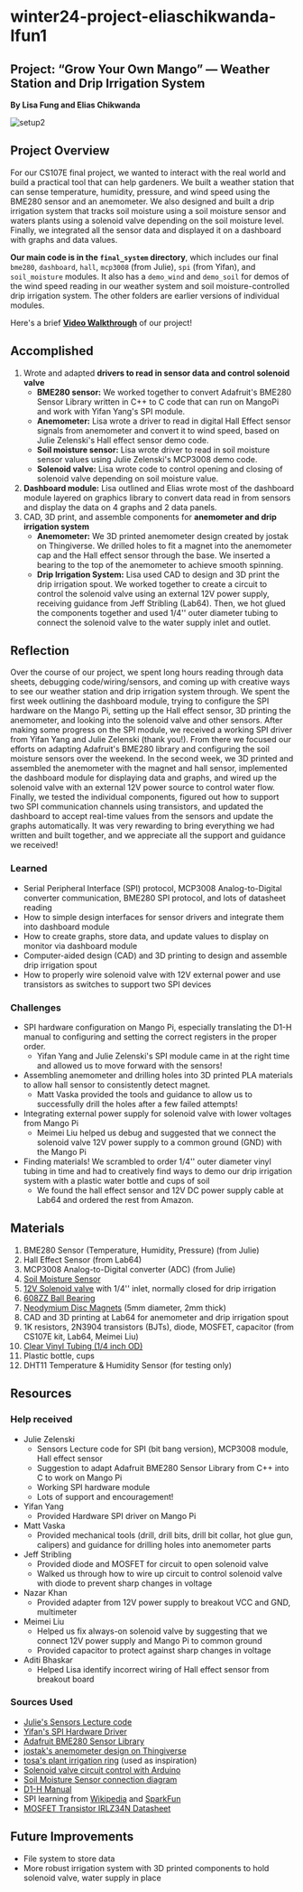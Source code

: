 # winter24-project-eliaschikwanda-lfun1

## Project: “Grow Your Own Mango” — Weather Station and Drip Irrigation System
**By Lisa Fung and Elias Chikwanda**

![setup2](https://github.com/lfun1/cs107e-grow-your-own-mango/assets/71937811/18875f38-9b56-4cb1-bfae-2dcb6497efc2)

## Project Overview
For our CS107E final project, we wanted to interact with the real world and build a practical tool that can help gardeners. We built a weather station that can sense temperature, humidity, pressure, and wind speed using the BME280 sensor and an anemometer. We also designed and built a drip irrigation system that tracks soil moisture using a soil moisture sensor and waters plants using a solenoid valve depending on the soil moisture level. Finally, we integrated all the sensor data and displayed it on a dashboard with graphs and data values.

**Our main code is in the `final_system` directory**, which includes our final `bme280`, `dashboard`, `hall`, `mcp3008` (from Julie), `spi` (from Yifan), and `soil_moisture` modules. It also has a `demo_wind` and `demo_soil` for demos of the wind speed reading in our weather system and soil moisture-controlled drip irrigation system. The other folders are earlier versions of individual modules.

Here's a brief **[Video Walkthrough](https://youtu.be/gMe3_3uqGeU)** of our project!

## Accomplished
1. Wrote and adapted **drivers to read in sensor data and control solenoid valve**
    - **BME280 sensor:** We worked together to convert Adafruit's BME280 Sensor Library written in C++ to C code that can run on MangoPi and work with Yifan Yang's SPI module.
    - **Anemometer:** Lisa wrote a driver to read in digital Hall Effect sensor signals from anemometer and convert it to wind speed, based on Julie Zelenski's Hall effect sensor demo code.
    - **Soil moisture sensor:** Lisa wrote driver to read in soil moisture sensor values using Julie Zelenski's MCP3008 demo code.
    - **Solenoid valve:** Lisa wrote code to control opening and closing of solenoid valve depending on soil moisture value.
2. **Dashboard module:** Lisa outlined and Elias wrote most of the dashboard module layered on graphics library to convert data read in from sensors and display the data on 4 graphs and 2 data panels.
3. CAD, 3D print, and assemble components for **anemometer and drip irrigation system**
    - **Anemometer:** We 3D printed anemometer design created by jostak on Thingiverse. We drilled holes to fit a magnet into the anemometer cap and the Hall effect sensor through the base. We inserted a bearing to the top of the anemometer to achieve smooth spinning.
    - **Drip Irrigation System:** Lisa used CAD to design and 3D print the drip irrigation spout. We worked together to create a circuit to control the solenoid valve using an external 12V power supply, receiving guidance from Jeff Stribling (Lab64). Then, we hot glued the components together and used 1/4'' outer diameter tubing to connect the solenoid valve to the water supply inlet and outlet.

## Reflection
Over the course of our project, we spent long hours reading through data sheets, debugging code/wiring/sensors, and coming up with creative ways to see our weather station and drip irrigation system through. We spent the first week outlining the dashboard module, trying to configure the SPI hardware on the Mango Pi, setting up the Hall effect sensor, 3D printing the anemometer, and looking into the solenoid valve and other sensors. After making some progress on the SPI module, we received a working SPI driver from Yifan Yang and Julie Zelenski (thank you!). From there we focused our efforts on adapting Adafruit's BME280 library and configuring the soil moisture sensors over the weekend. In the second week, we 3D printed and assembled the anemometer with the magnet and hall sensor, implemented the dashboard module for displaying data and graphs, and wired up the solenoid valve with an external 12V power source to control water flow. Finally, we tested the individual components, figured out how to support two SPI communication channels using transistors, and updated the dashboard to accept real-time values from the sensors and update the graphs automatically. It was very rewarding to bring everything we had written and built together, and we appreciate all the support and guidance we received!

### Learned
- Serial Peripheral Interface (SPI) protocol, MCP3008 Analog-to-Digital converter communication, BME280 SPI protocol, and lots of datasheet reading
- How to simple design interfaces for sensor drivers and integrate them into dashboard module
- How to create graphs, store data, and update values to display on monitor via dashboard module
- Computer-aided design (CAD) and 3D printing to design and assemble drip irrigation spout
- How to properly wire solenoid valve with 12V external power and use transistors as switches to support two SPI devices

### Challenges
- SPI hardware configuration on Mango Pi, especially translating the D1-H manual to configuring and setting the correct registers in the proper order.
    - Yifan Yang and Julie Zelenski's SPI module came in at the right time and allowed us to move forward with the sensors!
- Assembling anemometer and drilling holes into 3D printed PLA materials to allow hall sensor to consistently detect magnet.
    - Matt Vaska provided the tools and guidance to allow us to successfully drill the holes after a few failed attempts!
- Integrating external power supply for solenoid valve with lower voltages from Mango Pi
    - Meimei Liu helped us debug and suggested that we connect the solenoid valve 12V power supply to a common ground (GND) with the Mango Pi
- Finding materials! We scrambled to order 1/4'' outer diameter vinyl tubing in time and had to creatively find ways to demo our drip irrigation system with a plastic water bottle and cups of soil
    - We found the hall effect sensor and 12V DC power supply cable at Lab64 and ordered the rest from Amazon.

## Materials
1. BME280 Sensor (Temperature, Humidity, Pressure) (from Julie)
2. Hall Effect Sensor (from Lab64)
3. MCP3008 Analog-to-Digital converter (ADC) (from Julie)
4. [Soil Moisture Sensor](https://www.amazon.com/Capacitive-Moisture-Corrosion-Resistant-Detection/dp/B07SYBSHGX/)
5. [12V Solenoid valve](https://www.amazon.com/dp/B016MP1HX0/?th=1) with 1/4'' inlet, normally closed for drip irrigation
7. [608ZZ Ball Bearing](https://www.amazon.com/Tonmp-PCS-608-ZZ-Ball-Bearing/dp/B0B4JH1XVP/)
8. [Neodymium Disc Magnets](https://www.amazon.com/VSKIZ-Magnets-Assorted-Neodymium-Refrigerator/dp/B0BZYQBFQ1/) (5mm diameter, 2mm thick)
9. CAD and 3D printing at Lab64 for anemometer and drip irrigation spout
10. 1K resistors, 2N3904 transistors (BJTs), diode, MOSFET, capacitor (from CS107E kit, Lab64, Meimei Liu)
11. [Clear Vinyl Tubing (1/4 inch OD)](https://www.amazon.com/gp/product/B07Q1D14HF/)
12. Plastic bottle, cups
13. DHT11 Temperature & Humidity Sensor (for testing only)

## Resources
### Help received
- Julie Zelenski
    - Sensors Lecture code for SPI (bit bang version), MCP3008 module, Hall effect sensor
    - Suggestion to adapt Adafruit BME280 Sensor Library from C++ into C to work on Mango Pi
    - Working SPI hardware module
    - Lots of support and encouragement!
- Yifan Yang
    - Provided Hardware SPI driver on Mango Pi
- Matt Vaska
    - Provided mechanical tools (drill, drill bits, drill bit collar, hot glue gun, calipers) and guidance for drilling holes into anemometer parts
- Jeff Stribling
    - Provided diode and MOSFET for circuit to open solenoid valve
    - Walked us through how to wire up circuit to control solenoid valve with diode to prevent sharp changes in voltage
- Nazar Khan
    - Provided adapter from 12V power supply to breakout VCC and GND, multimeter
- Meimei Liu
    - Helped us fix always-on solenoid valve by suggesting that we connect 12V power supply and Mango Pi to common ground
    - Provided capacitor to protect against sharp changes in voltage
- Aditi Bhaskar
    - Helped Lisa identify incorrect wiring of Hall effect sensor from breakout board

### Sources Used
- [Julie's Sensors Lecture code](https://github.com/cs107e/cs107e.github.io/blob/master/lectures/Sensors/code/)
- [Yifan's SPI Hardware Driver](https://github.com/cs107e/cs107e.github.io/tree/master/cs107e/extras/spi_peripheral)
- [Adafruit BME280 Sensor Library](https://github.com/adafruit/Adafruit_BME280_Library)
- [jostak's anemometer design on Thingiverse](https://www.thingiverse.com/thing:2559929)
- [tosa's plant irrigation ring](https://www.thingiverse.com/thing:6491638) (used as inspiration)
- [Solenoid valve circuit control with Arduino](https://bc-robotics.com/tutorials/controlling-a-solenoid-valve-with-arduino/)
- [Soil Moisture Sensor connection diagram](https://www.sigmaelectronica.net/wp-content/uploads/2018/04/sen0193-humedad-de-suelos.pdf)
- [D1-H Manual](https://cs107e.github.io/readings/d1-h_user_manual_v1.0.pdf)
- SPI learning from [Wikipedia](https://en.wikipedia.org/wiki/Serial_Peripheral_Interface) and [SparkFun](https://learn.sparkfun.com/tutorials/serial-peripheral-interface-spi/all)
- [MOSFET Transistor IRLZ34N Datasheet](https://www.mouser.com/datasheet/2/196/Infineon_IRLZ34N_DataSheet_v01_01_EN-3363624.pdf)

## Future Improvements
- File system to store data
- More robust irrigation system with 3D printed components to hold solenoid valve, water supply in place
